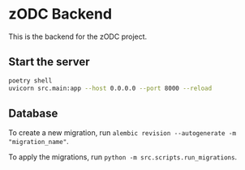 # zODC Backend

This is the backend for the zODC project.

## Start the server

```bash
poetry shell
uvicorn src.main:app --host 0.0.0.0 --port 8000 --reload
```

## Database

To create a new migration, run `alembic revision --autogenerate -m "migration_name"`.

To apply the migrations, run `python -m src.scripts.run_migrations`.

